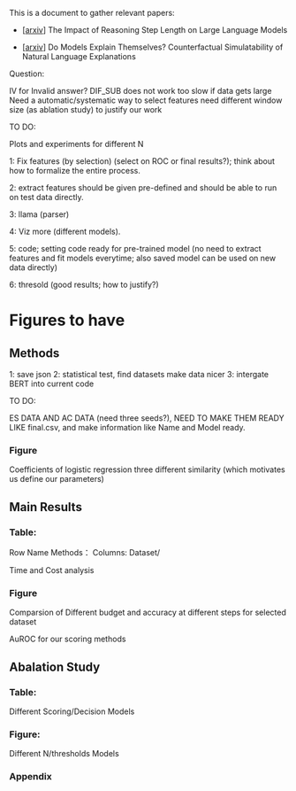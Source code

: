 This is a document to gather relevant papers:

- \[[arxiv](https://arxiv.org/html/2401.04925v3)\] The Impact of Reasoning Step Length on Large Language Models

- \[[arxiv](https://arxiv.org/abs/2307.08678)\] Do Models Explain Themselves? Counterfactual Simulatability of Natural Language Explanations

Question:

IV for Invalid answer?
DIF_SUB does not work
too slow if data gets large
Need a automatic/systematic way to select features
need different window size (as ablation study) to justify our work

TO DO:

Plots and experiments for different N


1: Fix features (by selection) (select on ROC or final results?); think about how to formalize the entire process.

2: extract features should be given pre-defined and should be able to run on test data directly.

3: llama (parser)

4: Viz more (different models).

5: code; setting code ready for pre-trained model (no need to extract features and fit models everytime; also saved model can be used on new data directly)

6: thresold (good results; how to justify?)


# Figures to have


## Methods

1: save json
2: statistical test, find datasets make data nicer
3: intergate BERT into current code

TO DO:

ES DATA AND AC DATA (need three seeds?), NEED TO MAKE THEM READY LIKE final.csv, and make information like Name and Model ready.

### Figure

Coefficients of logistic regression three different similarity (which motivates us define our parameters)

##  Main Results

### Table: 

Row Name Methods：
Columns: Dataset/

Time and Cost analysis

### Figure

Comparsion of Different budget and accuracy at different steps for selected dataset

AuROC for our scoring methods

## Abalation Study 

### Table:

Different Scoring/Decision Models

### Figure:

Different N/thresholds Models

### Appendix




